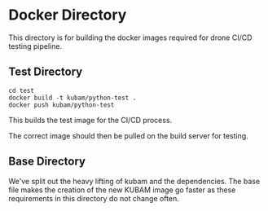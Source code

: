 # Docker Directory

This directory is for building the docker images required for drone CI/CD testing pipeline. 

## Test Directory

```
cd test
docker build -t kubam/python-test . 
docker push kubam/python-test
```

This builds the test image for the CI/CD process.

The correct image should then be pulled on the build server for testing. 

## Base Directory

We've split out the heavy lifting of kubam and the dependencies.  The base file makes the creation of the new KUBAM image go faster as these 
requirements in this directory do not change often. 
